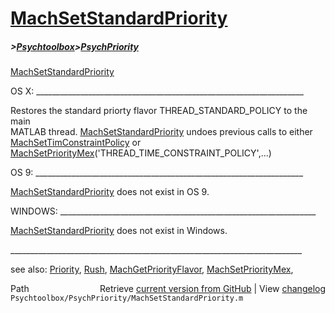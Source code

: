 # [MachSetStandardPriority](MachSetStandardPriority)
##### >[Psychtoolbox](Psychtoolbox)>[PsychPriority](PsychPriority)

[MachSetStandardPriority](MachSetStandardPriority)  
  
OS X: \_\_\_\_\_\_\_\_\_\_\_\_\_\_\_\_\_\_\_\_\_\_\_\_\_\_\_\_\_\_\_\_\_\_\_\_\_\_\_\_\_\_\_\_\_\_\_\_\_\_\_\_\_\_\_\_\_\_\_\_\_\_\_\_\_\_\_  
  
Restores the standard priorty flavor THREAD\_STANDARD\_POLICY to  the main  
MATLAB thread.  [MachSetStandardPriority](MachSetStandardPriority) undoes previous calls to either  
[MachSetTimConstraintPolicy](MachSetTimConstraintPolicy) or   
[MachSetPriorityMex](MachSetPriorityMex)('THREAD\_TIME\_CONSTRAINT\_POLICY',...)  
  
OS 9: \_\_\_\_\_\_\_\_\_\_\_\_\_\_\_\_\_\_\_\_\_\_\_\_\_\_\_\_\_\_\_\_\_\_\_\_\_\_\_\_\_\_\_\_\_\_\_\_\_\_\_\_\_\_\_\_\_\_\_\_\_\_\_\_\_\_\_  
  
[MachSetStandardPriority](MachSetStandardPriority) does not exist in OS 9.   
  
WINDOWS: \_\_\_\_\_\_\_\_\_\_\_\_\_\_\_\_\_\_\_\_\_\_\_\_\_\_\_\_\_\_\_\_\_\_\_\_\_\_\_\_\_\_\_\_\_\_\_\_\_\_\_\_\_\_\_\_\_\_\_\_\_\_\_\_  
  
[MachSetStandardPriority](MachSetStandardPriority) does not exist in Windows.  
  
\_\_\_\_\_\_\_\_\_\_\_\_\_\_\_\_\_\_\_\_\_\_\_\_\_\_\_\_\_\_\_\_\_\_\_\_\_\_\_\_\_\_\_\_\_\_\_\_\_\_\_\_\_\_\_\_\_\_\_\_\_\_\_\_\_\_\_\_\_\_\_\_\_  
  
see also: [Priority](Priority), [Rush](Rush), [MachGetPriorityFlavor](MachGetPriorityFlavor), [MachSetPriorityMex](MachSetPriorityMex),   




<div class="code_header" style="text-align:right;">
  <span style="float:left;">Path&nbsp;&nbsp;</span> <span class="counter">Retrieve <a href=
  "https://raw.github.com/Psychtoolbox-3/Psychtoolbox-3/beta/Psychtoolbox/PsychPriority/MachSetStandardPriority.m">current version from GitHub</a> | View <a href=
  "https://github.com/Psychtoolbox-3/Psychtoolbox-3/commits/beta/Psychtoolbox/PsychPriority/MachSetStandardPriority.m">changelog</a></span>
</div>
<div class="code">
  <code>Psychtoolbox/PsychPriority/MachSetStandardPriority.m</code>
</div>

